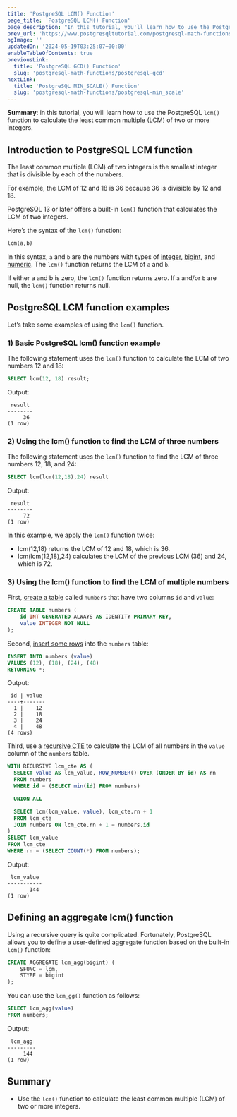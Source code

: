 ```yaml
---
title: 'PostgreSQL LCM() Function'
page_title: 'PostgreSQL LCM() Function'
page_description: "In this tutorial, you'll learn how to use the PostgreSQL lcm() function to calculate the least common multiple (LCM) of two or more integers."
prev_url: 'https://www.postgresqltutorial.com/postgresql-math-functions/postgresql-lcm/'
ogImage: ''
updatedOn: '2024-05-19T03:25:07+00:00'
enableTableOfContents: true
previousLink:
  title: 'PostgreSQL GCD() Function'
  slug: 'postgresql-math-functions/postgresql-gcd'
nextLink:
  title: 'PostgreSQL MIN_SCALE() Function'
  slug: 'postgresql-math-functions/postgresql-min_scale'
---
```


**Summary**: in this tutorial, you will learn how to use the PostgreSQL `lcm()` function to calculate the least common multiple (LCM) of two or more integers.

## Introduction to PostgreSQL LCM function

The least common multiple (LCM) of two integers is the smallest integer that is divisible by each of the numbers.

For example, the LCM of 12 and 18 is 36 because 36 is divisible by 12 and 18\.

PostgreSQL 13 or later offers a built\-in `lcm()` function that calculates the LCM of two integers.

Here’s the syntax of the `lcm()` function:

```sql
lcm(a,b)
```

In this syntax, `a` and `b` are the numbers with types of [integer](../postgresql-tutorial/postgresql-integer), [bigint](../postgresql-tutorial/postgresql-integer), and [numeric](../postgresql-tutorial/postgresql-numeric). The `lcm()` function returns the LCM of `a` and `b`.

If either a and b is zero, the `lcm()` function returns zero. If `a` and/or `b` are null, the `lcm()` function returns null.

## PostgreSQL LCM function examples

Let’s take some examples of using the `lcm()` function.

### 1\) Basic PostgreSQL lcm() function example

The following statement uses the `lcm()` function to calculate the LCM of two numbers 12 and 18:

```sql
SELECT lcm(12, 18) result;
```

Output:

```text
 result
--------
     36
(1 row)
```

### 2\) Using the lcm() function to find the LCM of three numbers

The following statement uses the `lcm()` function to find the LCM of three numbers 12, 18, and 24:

```sql
SELECT lcm(lcm(12,18),24) result
```

Output:

```text
 result
--------
     72
(1 row)
```

In this example, we apply the `lcm()` function twice:

- lcm(12,18\) returns the LCM of 12 and 18, which is 36\.
- lcm(lcm(12,18\),24\) calculates the LCM of the previous LCM (36\) and 24, which is 72\.

### 3\) Using the lcm() function to find the LCM of multiple numbers

First, [create a table](../postgresql-tutorial/postgresql-create-table) called `numbers` that have two columns `id` and `value`:

```sql
CREATE TABLE numbers (
    id INT GENERATED ALWAYS AS IDENTITY PRIMARY KEY,
    value INTEGER NOT NULL
);
```

Second, [insert some rows](../postgresql-tutorial/postgresql-insert-multiple-rows) into the `numbers` table:

```sql
INSERT INTO numbers (value)
VALUES (12), (18), (24), (48)
RETURNING *;
```

Output:

```text
 id | value
----+-------
  1 |    12
  2 |    18
  3 |    24
  4 |    48
(4 rows)
```

Third, use a [recursive CTE](../postgresql-tutorial/postgresql-recursive-query) to calculate the LCM of all numbers in the `value` column of the `numbers` table.

```sql
WITH RECURSIVE lcm_cte AS (
  SELECT value AS lcm_value, ROW_NUMBER() OVER (ORDER BY id) AS rn
  FROM numbers
  WHERE id = (SELECT min(id) FROM numbers)

  UNION ALL

  SELECT lcm(lcm_value, value), lcm_cte.rn + 1
  FROM lcm_cte
  JOIN numbers ON lcm_cte.rn + 1 = numbers.id
)
SELECT lcm_value
FROM lcm_cte
WHERE rn = (SELECT COUNT(*) FROM numbers);
```

Output:

```text
 lcm_value
-----------
       144
(1 row)
```

## Defining an aggregate lcm() function

Using a recursive query is quite complicated. Fortunately, PostgreSQL allows you to define a user\-defined aggregate function based on the built\-in `lcm()` function:

```sql
CREATE AGGREGATE lcm_agg(bigint) (
    SFUNC = lcm,
    STYPE = bigint
);
```

You can use the `lcm_gg()` function as follows:

```sql
SELECT lcm_agg(value)
FROM numbers;
```

Output:

```text
 lcm_agg
---------
     144
(1 row)
```

## Summary

- Use the `lcm()` function to calculate the least common multiple (LCM) of two or more integers.

